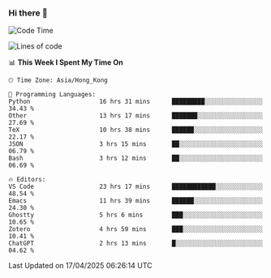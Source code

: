 ### Hi there 👋

<!--
**nicehiro/nicehiro** is a ✨ _special_ ✨ repository because its `README.md` (this file) appears on your GitHub profile.

Here are some ideas to get you started:

- 🔭 I’m currently working on ...
- 🌱 I’m currently learning ...
- 👯 I’m looking to collaborate on ...
- 🤔 I’m looking for help with ...
- 💬 Ask me about ...
- 📫 How to reach me: ...
- 😄 Pronouns: ...
- ⚡ Fun fact: ...
-->

<!--START_SECTION:waka-->
![Code Time](http://img.shields.io/badge/Code%20Time-535%20hrs%2052%20mins-blue)

![Lines of code](https://img.shields.io/badge/From%20Hello%20World%20I%27ve%20Written-1.6%20million%20lines%20of%20code-blue)

📊 **This Week I Spent My Time On** 

```text
🕑︎ Time Zone: Asia/Hong_Kong

💬 Programming Languages: 
Python                   16 hrs 31 mins      █████████░░░░░░░░░░░░░░░░   34.43 % 
Other                    13 hrs 17 mins      ███████░░░░░░░░░░░░░░░░░░   27.69 % 
TeX                      10 hrs 38 mins      ██████░░░░░░░░░░░░░░░░░░░   22.17 % 
JSON                     3 hrs 15 mins       ██░░░░░░░░░░░░░░░░░░░░░░░   06.79 % 
Bash                     3 hrs 12 mins       ██░░░░░░░░░░░░░░░░░░░░░░░   06.69 % 

🔥 Editors: 
VS Code                  23 hrs 17 mins      ████████████░░░░░░░░░░░░░   48.54 % 
Emacs                    11 hrs 39 mins      ██████░░░░░░░░░░░░░░░░░░░   24.30 % 
Ghostty                  5 hrs 6 mins        ███░░░░░░░░░░░░░░░░░░░░░░   10.65 % 
Zotero                   4 hrs 59 mins       ███░░░░░░░░░░░░░░░░░░░░░░   10.41 % 
ChatGPT                  2 hrs 13 mins       █░░░░░░░░░░░░░░░░░░░░░░░░   04.62 % 
```


 Last Updated on 17/04/2025 06:26:14 UTC
<!--END_SECTION:waka-->
